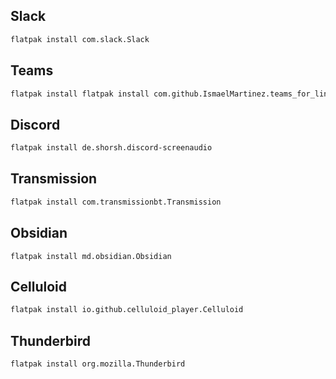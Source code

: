 ## Slack
```sh
flatpak install com.slack.Slack
```

## Teams
```sh
flatpak install flatpak install com.github.IsmaelMartinez.teams_for_linux
```

## Discord
```sh
flatpak install de.shorsh.discord-screenaudio
```

## Transmission
```sh
flatpak install com.transmissionbt.Transmission
```

## Obsidian
```
flatpak install md.obsidian.Obsidian
```

## Celluloid
```sh
flatpak install io.github.celluloid_player.Celluloid
```

## Thunderbird
```sh
flatpak install org.mozilla.Thunderbird
```